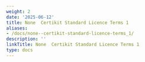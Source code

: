 ```yaml
---
weight: 2
date: '2025-06-12'
title: None  Certikit Standard Licence Terms 1
aliases:
- /docs/none--certikit-standard-licence-terms_1/
description: ''
linkTitle: None  Certikit Standard Licence Terms 1
type: docs
---
```


